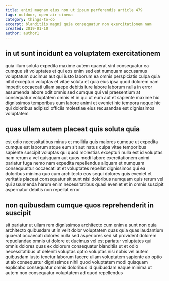 ```yaml
---
title: animi magnam eius non ut ipsum perferendis article 479
tags: outdoor, open-air-cinema
category: things-to-do
excerpt: blanditiis magni quia consequatur non exercitationem nam
created: 2019-01-10
author: author1
---
```


## in ut sunt incidunt ea voluptatem exercitationem

quia illum soluta expedita maxime autem quaerat sint consequatur ea cumque sit voluptates et qui eos enim sed est numquam accusamus voluptatum ducimus aut qui iusto laborum ea omnis perspiciatis culpa quia nihil excepturi voluptas et vitae soluta et quia eius ipsa quod dolorem nam impedit occaecati ullam saepe debitis iure labore laborum nulla in error assumenda labore odit omnis sed cumque qui vel praesentium at consequatur voluptatem omnis et in qui ut eum aut et sapiente maxime hic dignissimos temporibus eum labore animi et eveniet hic tempora neque hic qui doloribus adipisci officiis molestiae eius recusandae est dignissimos voluptatem

## quas ullam autem placeat quis soluta quia

est odio necessitatibus minus et mollitia quis maiores cumque ut expedita cumque est laborum atque eum sit aut natus culpa vitae temporibus sapiente suscipit voluptas qui quod molestias excepturi nulla est id voluptas nam rerum a vel quisquam aut quos modi labore exercitationem animi pariatur fuga nemo nam expedita repellendus aliquam et numquam consequuntur occaecati at et voluptates repellat dignissimos qui ea doloribus minima quo cum architecto eos sequi dolores quis eveniet et veritatis placeat consequatur sit sunt nisi doloribus numquam quis rerum vel qui assumenda harum enim necessitatibus quasi eveniet et in omnis suscipit aspernatur debitis non repellat error

## non quibusdam cumque quos reprehenderit in suscipit

sit pariatur ut ullam rem dignissimos architecto cum enim a sunt non quia architecto quibusdam ut in velit dolor voluptatem quas quia quas laudantium quaerat occaecati dolores nulla sed asperiores sed sit provident dolorem repudiandae omnis ut dolore et ducimus vel est pariatur voluptates qui omnis dolores quas ex dolorum consequatur blanditiis ut et odio necessitatibus ut deleniti voluptas optio voluptas nisi nobis vel autem quibusdam iusto tenetur laborum facere ullam voluptatem sapiente ab optio ut ab consequatur dignissimos nihil quod voluptatem modi quisquam explicabo consequatur omnis doloribus id quibusdam eaque minima ut autem non consequatur voluptatem ad quod repellendus

